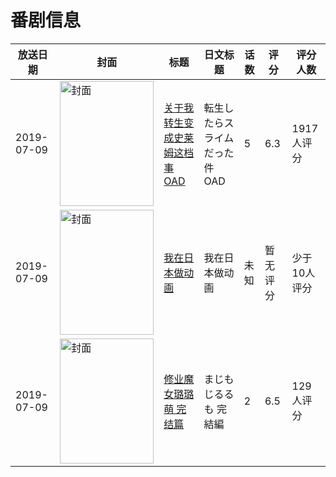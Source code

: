 # 番剧信息

|放送日期|封面|标题|日文标题|话数|评分|评分人数|
|---|---|---|---|---|---|---|
|2019-07-09|<img src="https://lain.bgm.tv/pic/cover/c/c1/b9/268726_FWoWA.jpg" alt="封面" style="width:150px;height:200px;object-fit:cover;">|[关于我转生变成史莱姆这档事 OAD](https://bangumi.tv/subject/268726)|転生したらスライムだった件 OAD|5|6.3|1917人评分|
|2019-07-09|<img src="https://lain.bgm.tv/pic/cover/c/6f/64/424879_b3eUE.jpg" alt="封面" style="width:150px;height:200px;object-fit:cover;">|[我在日本做动画](https://bangumi.tv/subject/424879)|我在日本做动画|未知|暂无评分|少于10人评分|
|2019-07-09|<img src="https://lain.bgm.tv/pic/cover/c/e9/28/261493_Agho2.jpg" alt="封面" style="width:150px;height:200px;object-fit:cover;">|[修业魔女璐璐萌 完结篇](https://bangumi.tv/subject/261493)|まじもじるるも 完結編|2|6.5|129人评分|
